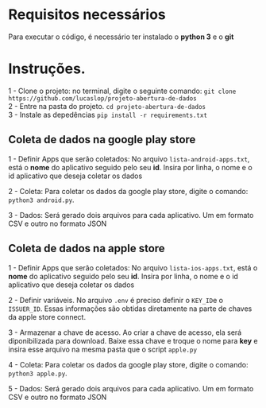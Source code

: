 # Requisitos necessários

Para executar o código, é necessário ter instalado o **python 3** e o **git**

# Instruções.

1 - Clone o projeto: no terminal, digite o seguinte comando: `git clone https://github.com/lucaslop/projeto-abertura-de-dados` <br>
2 - Entre na pasta do projeto. `cd projeto-abertura-de-dados` <br>
3 - Instale as depedências `pip install -r requirements.txt` <br>


## Coleta de dados na google play store

1 - Definir Apps que serão coletados: No arquivo `lista-android-apps.txt`, está o **nome** do aplicativo seguido pelo seu **id**. Insira por linha, o nome e o id aplicativo que deseja coletar os dados <br>

2 - Coleta: Para coletar os dados da google play store, digite o comando: `python3 android.py`. <br>

3 - Dados: Será gerado dois arquivos para cada aplicativo. Um em formato CSV e outro no formato JSON <br>




## Coleta de dados na apple store

1 - Definir Apps que serão coletados: No arquivo `lista-ios-apps.txt`, está o **nome** do aplicativo seguido pelo seu **id**. Insira por linha, o nome e o id aplicativo que deseja coletar os dados <br>

2 - Definir variáveis. No arquivo `.env` é preciso definir o `KEY_ID`e o `ISSUER_ID`. Essas informações são obtidas diretamente na parte de chaves da apple store connect. 

3 - Armazenar a chave de acesso. Ao criar a chave de acesso, ela será diponibilizada para download. Baixe essa chave e troque o nome para **key** e insira esse arquivo na mesma pasta que o script `apple.py`

4 - Coleta: Para coletar os dados da google play store, digite o comando: `python3 apple.py`. <br>

5 - Dados: Será gerado dois arquivos para cada aplicativo. Um em formato CSV e outro no formato JSON <br>
